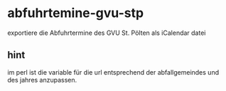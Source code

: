 # abfuhrtemine-gvu-stp
exportiere die Abfuhrtermine des GVU St. Pölten als iCalendar datei

## hint

im perl ist die variable für die url entsprechend der abfallgemeindes und des jahres anzupassen.

